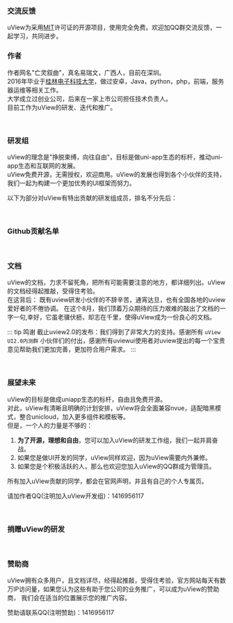 ### 交流反馈

uView为采用[MIT](https://baike.baidu.com/item/MIT/10772952)许可证的开源项目，使用完全免费。欢迎加QQ群交流反馈，一起学习，共同进步。

<qq-group></qq-group>

### 作者

作者网名"亡灵叙曲"，真名易瑞文，广西人，目前在深圳。  
2016年毕业于[桂林电子科技大学](https://baike.baidu.com/item/%E6%A1%82%E6%9E%97%E7%94%B5%E5%AD%90%E7%A7%91%E6%8A%80%E5%A4%A7%E5%AD%A6/750205)，做过安卓，Java，python，php，前端，服务器运维等相关工作。  
大学成立过创业公司，后来在一家上市公司担任技术负责人。  
目前工作为uView的研发、迭代和推广。

<br>

### 研发组

uView的理念是"挣脱束缚，向往自由"，目标是做uni-app生态的标杆，推动uni-app生态和互联网的发展。  
uView免费开源，无需授权，欢迎商用。uView的发展也得到各个小伙伴的支持，我们一起为构建一个更加优秀的UI框架而努力。

以下为部分对uView有特出贡献的研发组成员，排名不分先后：

<team-member-item v-for="(item, index) in memberList" :key="index" :list="item"></team-member-item>

<br>

### Github贡献名单

<br>
<githubContribution-list repo="uView2.0"></githubContribution-list>


### 文档

uView的文档，力求不留死角，把所有可能需要注意的地方，都详细列出。uView的文档经得起推敲，受得住考验。  
在这背后： 既有uview研发小伙伴的不辞辛苦，通宵达旦，也有全国各地的uview爱好者的不倦协调。 在这个8月，我们顶着万众期待的压力艰难的敲出了文档的一字一句,幸好，它虽老骥伏枥，却志在千里，使得uView成为一份良心的文档。

::: tip 鸣谢
截止uview2.0的发布：我们得到了非常大力的支持。感谢所有 `uView UI2.0内测群` 小伙伴们的付出，感谢所有uviewui使用者对uview提出的每一个宝贵意见帮助我们更加完善，更加符合用户需求。
:::

<br>

### 展望未来

uView的目标是做成uniapp生态的标杆，自由且免费开源。  
对此，uView有清晰且明确的计划安排，uView将会全面兼容nvue，适配暗黑模式，整合unicloud，加入更多组件和模板等。   
但是，一个人的力量是不够的：

1. **为了开源，理想和自由**，您可以加入uView的研发工作组，我们一起并肩奋战。
2. 如果您是做UI开发的同学，uView同样欢迎，因为uView需要内外兼修。
3. 如果您是个积极活跃的人，那么也欢迎您加入uView的QQ群成为管理员。

所有加入uView贡献的同学，都会在官网声明，并且有自己的个人专属页。

请加作者QQ(注明加入uView开发组)：1416956117

<br>

### 捐赠uView的研发

<donation></donation>

<br>

### 赞助商

uView拥有众多用户，且文档详尽，经得起推敲，受得住考验，官方网站每天有数万IP访问量，如果您认为这些有助于您公司的业务推广，可以成为uView的赞助商， 我们会在适当的位置展示您的推广内容。

赞助请联系QQ(注明赞助)：1416956117



<script>
	export default {
		data() {
			return {
				memberList: [
					{
						avatar: 'http://q.qlogo.cn/headimg_dl?dst_uin=1363931801&spec=640&img_type=jpg',
						name: '小恐龙',
						job: '前端开发',
						addr: '深圳',
						duty: '负责uView核心组件研发，各端兼容处理，社区日常管理等工作。',
						intro: `丰富的移动端H5，微信公众号，小程序开发经验，擅长前端优化，有自己独自摸索和实践的优化方案，擅长思考总结，\
								熟悉uniapp多端开发，适配，兼容处理。为人亲切，易相处，致力于互联网开源，在互联网拥有一席之地。`
					},
					{
						avatar: 'https://cdn.uviewui.com/uview/team/9151E1673BCE.jpg',
						name: '北桥',
						job: '全栈开发',
						addr: '在读学生',
						csdn: 'https://me.csdn.net/qq_33162604',
						duty: '负责uView核心组件研发，维护与升级，社区管理、宣传等工作',
						intro: '多个项目开发经验，技术栈：原生安卓，java，前端，服务器等'
					},
					{
						avatar: 'https://cdn.uviewui.com/uview/team/546BC1A58D6EA.jpg',
						name: 'TtTao',
						job: '全栈开发',
						addr: '贵阳创业',
						duty: '负责uView js工具库开发，测试、兼容处理、文档管理、视频教程等相关工作',
						intro: '项目经验丰富，喜欢挑战新兴技术，对微服务、虚拟化容器有自己独到的见解，主要技术栈：Golang、Vue'
					},
					{
						avatar: 'https://cdn.uviewui.com/uview/team/BB145F91D8DA6129897D479C71F63490.jpg',
						name: '陈慧敏',
						job: '前端开发',
						addr: '深圳',
						duty: '负责uView模板维护开发，收集，样式调整，社区管理、宣传等工作',
						intro: '擅长移动端开发，以及对前端交互和性能的优化。善于处理不同端和不同机型的样式适配。有多个线上成熟的实战项目'
					},
					{
						avatar: 'https://cdn.uviewui.com/uview/team/15915681648132.jpg',
						name: '黄河浪',
						job: '前端开发',
						addr: '长沙',
						csdn: 'https://blog.csdn.net/u013350495',
						link: 'http://www.jq22.com/mem395541',
						uniapp: 'https://ext.dcloud.net.cn/publisher?id=110853',
						duty: '负责uView模板开发，社区管理等工作',
						intro: '脾气不好的暴躁老哥。丰富的前端开发经验，对代码有洁癖，CSS能力出众'
					},
					{
						avatar: 'https://cdn.uviewui.com/uview/team/19641856415541.jpg',
						name: 'Pocky',
						job: '前端开发',
						link: 'https://www.yuque.com/pocky',
						duty: '负责uView组件和JS工具库 开发、测试、维护，社区维护等工作',
						intro: '好的代码像粥一样，都是用时间熬出来的。技术栈：前端'
					},
					{
						avatar: 'https://cdn.uviewui.com/uview/team/A6A2AD122A73AB60F0.png',
						name: '刘娇娇',
						job: '前端开发',
						addr: '深圳',
						duty: '负责uView核心组件库研发，参与模板改进，社区管理等工作',
						intro: '热爱编程技术，熟悉前端、Java，数据库等，有多个大型项目实践经验。对自己要求高，不断学习和吸收新技术，进步永无止境'
					},
					{
						avatar: 'https://cdn.uviewui.com/uview/team/20200627204543.png',
						name: '小谢童鞋',
						job: '全栈开发',
						addr: '武汉创业',
						github: 'https://gitee.com/chuxinone',
						duty: '负责uView核心组件库研发，测试改进，社区管理等工作',
						intro: '喜欢挑战新型技术，独立完成过多个大型项目，技术栈：混合app,php,vue等'
					},
					{
						avatar: 'https://cdn.uviewui.com/uview/team/DE94E17F7A1D5F3B1098520C7E51CEB6.jpg',
						name: '陈熙鹏',
						job: '全栈开发',
						addr: '长沙',
						duty: '负责uView组件维护与升级，社区管理、等工作',
						intro: '独立开发过多个项目，学习能力极强，精通Vue，uni-app，Java，Linux，SQL'
					},
					{
						avatar: '',
						name: '莫成尘',
						job: '前端兼产品',
						addr: '北京',
						csdn: 'https://blog.csdn.net/weixin_47821281?spm=1001.2101.3001.5343',
						duty: '负责uView文档维护编写，社区管理、等工作',
						intro: '一名高级前端转型的产品经理，技术栈：uniapp,vue,react，Axure，墨刀等'
					}
				]
			}
		}
	}
</script>


<style scoped>
.page {
	width: 500px;
}

.col-box {
	text-align: center;
}

</style>

